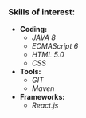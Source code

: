 ### Skills of interest:
* __Coding:__ 
  * _JAVA 8_
  * _ECMAScript 6_
  * _HTML 5.0_
  * _CSS_
* __Tools:__
  * _GIT_
  * _Maven_
* __Frameworks:__
  * _React.js_
